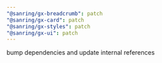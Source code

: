 ```yaml
---
"@sanring/gx-breadcrumb": patch
"@sanring/gx-card": patch
"@sanring/gx-styles": patch
"@sanring/gx-ui": patch
---
```


bump dependencies and update internal references
